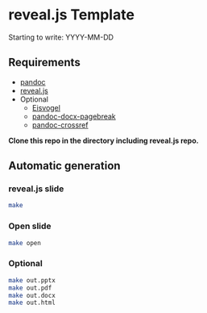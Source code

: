 # reveal.js Template

Starting to write: YYYY-MM-DD

## Requirements

- [pandoc](https://github.com/jgm/pandoc)
- [reveal.js](https://github.com/hakimel/reveal.js)
- Optional
  - [Eisvogel](https://github.com/Wandmalfarbe/pandoc-latex-template)
  - [pandoc-docx-pagebreak](https://pypi.org/project/pandoc-docx-pagebreak/)
  - [pandoc-crossref](https://github.com/lierdakil/pandoc-crossref)

**Clone this repo in the directory including reveal.js repo.**

## Automatic generation

### reveal.js slide

```sh
make
```

### Open slide

```sh
make open
```

### Optional

```sh
make out.pptx
make out.pdf
make out.docx
make out.html
```

<!-- vim: set foldmethod=marker : -->
